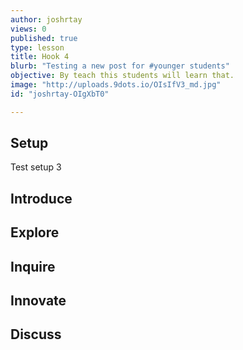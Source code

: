 ```yaml
---
author: joshrtay
views: 0
published: true
type: lesson
title: Hook 4
blurb: "Testing a new post for #younger students"
objective: By teach this students will learn that.
image: "http://uploads.9dots.io/OIsIfV3_md.jpg"
id: "joshrtay-OIgXbT0"

---
```


## Setup

Test setup 3

## Introduce
<!-- -->

## Explore
<!-- -->

## Inquire
<!-- -->

## Innovate
<!-- -->

## Discuss
